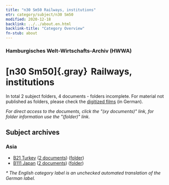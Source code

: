 ```yaml
---
title: "n30 Sm50 Railways, institutions"
etr: category/subject/n30 Sm50
modified: 2020-12-18
backlink: ../../about.en.html
backlink-title: "Category Overview"
fn-stub: about
---
```


### Hamburgisches Welt-Wirtschafts-Archiv (HWWA)
# [n30 Sm50]{.gray}&#8201; Railways, institutions&#160; 





In total 2 subject folders, 4 documents - folders incomplete.
For material not published as folders, please check the [digitized films](/film/h1_sh) (in German).

_For direct access to the documents, click the "(xy documents)" link, for folder information use the "(folder)" link._

## Subject archives



### Asia

- [B21 Turkey](../../../geo/about.en.html#B21) (<a href="https://dfg-viewer.de/show/?tx_dlf[id]=https://pm20.zbw.eu/mets/sh/1411xx/141111/2120xx/212083/public.mets.en.xml" target="_blank">2 documents</a>) ([folder](http://purl.org/pressemappe20/folder/sh/141111,212083))
- [B111 Japan](../../../geo/about.en.html#B111) (<a href="https://dfg-viewer.de/show/?tx_dlf[id]=https://pm20.zbw.eu/mets/sh/1412xx/141272/2120xx/212083/public.mets.en.xml" target="_blank">2 documents</a>) ([folder](http://purl.org/pressemappe20/folder/sh/141272,212083))


_* The English category label is an unchecked automated translation of the German label._

